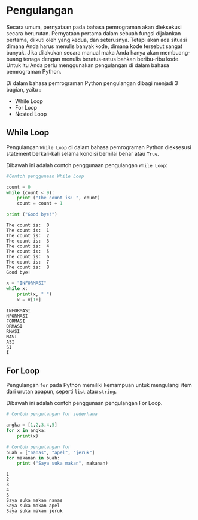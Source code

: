 # Pengulangan

Secara umum, pernyataan pada bahasa pemrograman akan dieksekusi secara berurutan. Pernyataan pertama dalam sebuah fungsi dijalankan pertama, diikuti oleh yang kedua, dan seterusnya. Tetapi akan ada situasi dimana Anda harus menulis banyak kode, dimana kode tersebut sangat banyak. Jika dilakukan secara manual maka Anda hanya akan membuang-buang tenaga dengan menulis beratus-ratus bahkan beribu-ribu kode. Untuk itu Anda perlu menggunakan pengulangan di dalam bahasa pemrograman Python.

Di dalam bahasa pemrograman Python pengulangan dibagi menjadi 3 bagian, yaitu :

- While Loop
- For Loop
- Nested Loop

## While Loop

Pengulangan `While Loop` di dalam bahasa pemrograman Python dieksesusi statement berkali-kali selama kondisi bernilai benar atau `True`.

Dibawah ini adalah contoh penggunaan pengulangan `While Loop`:

```python
#Contoh penggunaan While Loop

count = 0
while (count < 9):
    print ("The count is: ", count)
    count = count + 1

print ("Good bye!")
```

```output
The count is:  0
The count is:  1
The count is:  2
The count is:  3
The count is:  4
The count is:  5
The count is:  6
The count is:  7
The count is:  8
Good bye!
```

```python
x = "INFORMASI"
while x:
    print(x, " ")
    x = x[1:]
```

```output
INFORMASI  
NFORMASI  
FORMASI  
ORMASI  
RMASI  
MASI  
ASI  
SI  
I
```

## For Loop
Pengulangan `for` pada Python memiliki kemampuan untuk mengulangi item dari urutan apapun, seperti `list` atau `string`.

Dibawah ini adalah contoh penggunaan pengulangan For Loop.

```PYTHON
# Contoh pengulangan for sederhana

angka = [1,2,3,4,5]
for x in angka:
    print(x)

# Contoh pengulangan for
buah = ["nanas", "apel", "jeruk"]
for makanan in buah:
    print ("Saya suka makan", makanan)
```
```OUTPUT
1
2
3
4
5
Saya suka makan nanas
Saya suka makan apel
Saya suka makan jeruk
```
